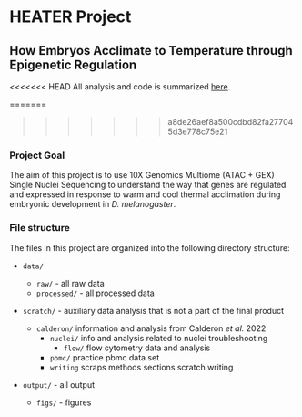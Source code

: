 # HEATER Project

## **H**ow **E**mbryos **A**cclimate to **T**emperature through **E**pigenetic **R**egulation

<<<<<<< HEAD
All analysis and code is summarized [here](https://tsoleary.github.io/heater/docs/analysis.html).

=======
>>>>>>> a8de26aef8a500cdbd82fa277045d3e778c75e21
### Project Goal

The aim of this project is to use 10X Genomics Multiome (ATAC + GEX) Single Nuclei Sequencing to understand the way that genes are regulated and expressed in response to warm and cool thermal acclimation during embryonic development in _D. melanogaster_.

### File structure

The files in this project are organized into the following directory structure:

- `data/` 
    - `raw/` - all raw data
    - `processed/` - all processed data
    
- `scratch/` - auxiliary data analysis that is not a part of the final product
  - `calderon/` information and analysis from Calderon _et al._ 2022
    - `nuclei/` info and analysis related to nuclei troubleshooting
        - `flow/` flow cytometry data and analysis
    - `pbmc/` practice pbmc data set
    - `writing` scraps methods sections scratch writing 
    
- `output/` - all output
    - `figs/` - figures

